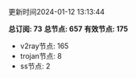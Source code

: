 更新时间2024-01-12 13:13:44

**总订阅: 73**
**总节点: 657**
**有效节点: 175**
- v2ray节点: 165
- trojan节点: 8
- ss节点: 2
